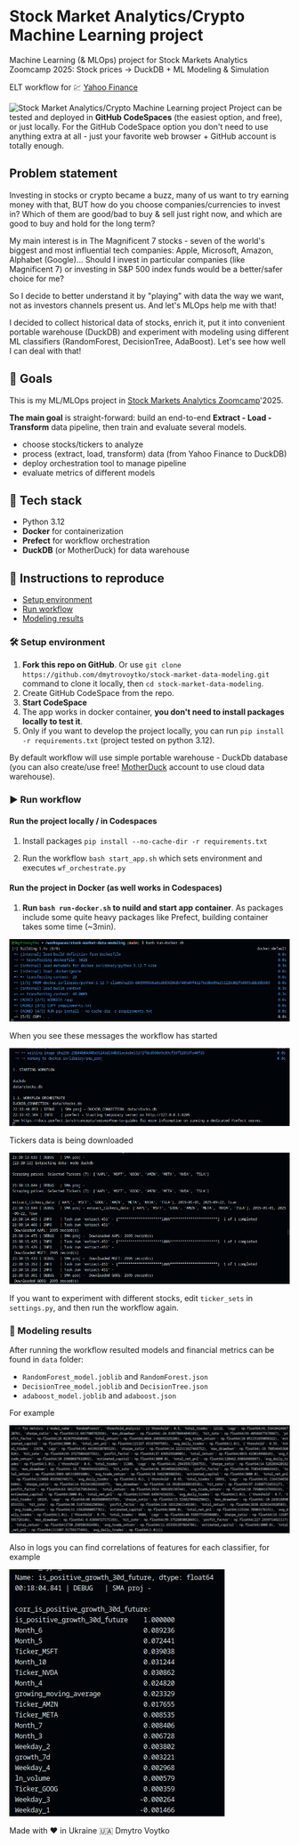 # Stock Market Analytics/Crypto Machine Learning project 

Machine Learning (& MLOps) project for Stock Markets Analytics Zoomcamp 2025: Stock prices -> DuckDB + ML Modeling & Simulation

ELT workflow for 💹 [Yahoo Finance](https://finance.yahoo.com/markets/)

![Stock Market Analytics/Crypto Machine Learning project](/screenshots/stock-market-data-modeling.png)
Project can be tested and deployed in **GitHub CodeSpaces** (the easiest option, and free), or just locally.
For the GitHub CodeSpace option you don't need to use anything extra at all - just your favorite web browser + GitHub account is totally enough.

## Problem statement

Investing in stocks or crypto became a buzz, many of us want to try earning money with that, BUT how do you choose companies/currencies to invest in?
Which of them are good/bad to buy & sell just right now, and which are good to buy and hold for the long term?

My main interest is in The Magnificent 7 stocks - seven of the world's biggest and most influential tech companies: Apple, Microsoft, Amazon, Alphabet (Google)... Should I invest in particular companies (like Magnificent 7) or investing in S&P 500 index funds would be a better/safer choice for me?

So I decide to better understand it by "playing" with data the way we want, not as investors channels present us. And let's MLOps help me with that!

I decided to collect historical data of stocks, enrich it, put it into convenient portable warehouse (DuckDB) and experiment with modeling using different ML classifiers (RandomForest, DecisionTree, AdaBoost).
Let's see how well I can deal with that!

## 🎯 Goals

This is my ML/MLOps project in [Stock Markets Analytics Zoomcamp](https://github.com/DataTalksClub/stock-markets-analytics-zoomcamp)'2025.

**The main goal** is straight-forward: build an end-to-end **Extract - Load - Transform** data pipeline, then train and evaluate several models.  
- choose stocks/tickers to analyze
- process (extract, load, transform) data (from Yahoo Finance to DuckDB)
- deploy orchestration tool to manage pipeline
- evaluate metrics of different models

## :toolbox: Tech stack

- Python 3.12
- **Docker** for containerization
- **Prefect** for workflow orchestration
- **DuckDB** (or MotherDuck) for data warehouse

## 🚀 Instructions to reproduce

- [Setup environment](#hammer_and_wrench-setup-environment)
- [Run workflow](#arrow_forward-run-workflow)
- [Modeling results](#mag_right-modeling-results)

### :hammer_and_wrench: Setup environment

1. **Fork this repo on GitHub**. Or use `git clone https://github.com/dmytrovoytko/stock-market-data-modeling.git` command to clone it locally, then `cd stock-market-data-modeling`.
2. Create GitHub CodeSpace from the repo.
3. **Start CodeSpace**
4. The app works in docker container, **you don't need to install packages locally to test it**.
5. Only if you want to develop the project locally, you can run `pip install -r requirements.txt` (project tested on python 3.12).

By default workflow will use simple portable warehouse - DuckDb database (you can also create/use free! [MotherDuck](https://motherduck.com/) account to use cloud data warehouse).


### :arrow_forward: Run workflow

#### Run the project locally / in Codespaces

1. Install packages
`pip install --no-cache-dir -r requirements.txt`

2. Run the workflow
`bash start_app.sh`
which sets environment and executes `wf_orchestrate.py`

#### Run the project in Docker (as well works in Codespaces)

1. **Run `bash run-docker.sh` to nuild and start app container**. As packages include some quite heavy packages like Prefect, building container takes some time (~3min). 

![docker-build](/screenshots/docker-00.png)

When you see these messages the workflow has started

![docker-run](/screenshots/docker-01.png)

Tickers data is being downloaded

![docker-run](/screenshots/docker-02.png)

If you want to experiment with different stocks, edit `ticker_sets` in `settings.py`, and then run the workflow again. 

### :mag_right: Modeling results

After running the workflow resulted models and financial metrics can be found in `data` folder:
- `RandomForest_model.joblib` and `RandomForest.json`
- `DecisionTree_model.joblib` and `DecisionTree.json`
- `adaboost_model.joblib` and `adaboost.json`

For example

![docker-run](/screenshots/fin-metrics-0.png)

Also in logs you can find correlations of features for each classifier, for example

![docker-run](/screenshots/features-correlations.png)

Made with ❤️ in Ukraine 🇺🇦 Dmytro Voytko